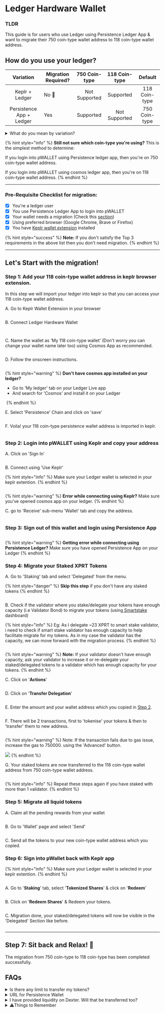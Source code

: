 # Ledger Hardware Wallet

### TLDR

This guide is for users who use Ledger using Persistence Ledger App & want to migrate their 750 coin-type wallet address to 118 coin-type wallet address.

## How do you use your ledger?

<table><thead><tr><th align="center">Variation</th><th>Migration Required?</th><th align="center">750 Coin-type</th><th data-hidden align="center">118 Coin-type</th><th data-hidden align="center">Default</th></tr></thead><tbody><tr><td align="center">Keplr + Ledger</td><td>No 🎉</td><td align="center">Not Supported</td><td align="center">Supported</td><td align="center">118 Coin-type</td></tr><tr><td align="center">Persistence App + Ledger</td><td>Yes</td><td align="center">Supported</td><td align="center">Not Supported</td><td align="center">750 Coin-type</td></tr></tbody></table>

<details>

<summary>What do you mean by variation? </summary>

1. **Keplr (With Cosmos Ledger App) + Ledger**

Keplr by default only support 118 coin-type address derivation path for all the addresses generated through keplr since the beginning. Hence if you have always used keplr for your persistence address then you **don't** need wallet migration.&#x20;

2. **pWallet (With Persistence Ledger App) + Ledger**

pWALLET (When connected with Persistence Ledger App) by default only support 750 coin-type address derivation path for all the addresses generated through pWALLET since the beginning. Hence if you have always used pWALLET (with Persistence Ledger App) for your persistence address then you need coin-type  wallet migration.\
**Note:** As pWALLET only supports 750 coin-type derivation path, so in this migration you'll have to add your ledger wallet in keplr. Steps are mentioned in the next steps.

</details>

{% hint style="info" %}
**Still not sure which coin-type you're using?** This is the simplest method to determine:

If you login into pWALLET using Persistence ledger app, then you're on 750 coin-type wallet address.&#x20;

If you login into pWALLET using cosmos ledger app, then you're on 118 coin-type wallet address.
{% endhint %}

***

### **Pre-Requisite Checklist for migration:**

* [x] You're a ledger user
* [x] You use Persistence Ledger App to login into pWALLET
* [x] Your wallet needs a migration (Check this [section](ledger-hardware-wallet.md#how-do-you-use-your-ledger))
* [x] Using preferred browser (Google Chrome, Brave or Firefox)
* [x] You have [Keplr wallet extension](https://www.keplr.app/) installed

{% hint style="success" %}
**Note:** If you don't satisfy the Top 3 requirements in the above list then you don't need migration.
{% endhint %}

***

## Let's Start with the migration!

### Step 1: Add your 118 coin-type wallet address in keplr browser extension. &#x20;

In this step we will import your ledger into keplr so that you can access your 118 coin-type wallet address.&#x20;

A. Go to Keplr Wallet Extension in your browser

<figure><img src="../.gitbook/assets/Screenshot 2023-11-25 at 2.50.45 PM.png" alt=""><figcaption></figcaption></figure>

B. Connect Ledger Hardware Wallet

<figure><img src="../.gitbook/assets/Screenshot 2023-11-25 at 2.52.41 PM.png" alt=""><figcaption></figcaption></figure>

<figure><img src="../.gitbook/assets/Screenshot 2023-11-25 at 2.55.17 PM.png" alt=""><figcaption></figcaption></figure>

C. Name the wallet as 'My 118 coin-type wallet' (Don't worry you can change your wallet name later too) using Cosmos App as recommended.&#x20;

<figure><img src="../.gitbook/assets/Screenshot 2023-11-25 at 3.00.46 PM.png" alt=""><figcaption></figcaption></figure>

D. Follow the onscreen instructions.

<figure><img src="../.gitbook/assets/Screenshot 2023-11-25 at 3.02.30 PM.png" alt=""><figcaption></figcaption></figure>

{% hint style="warning" %}
**Don't have cosmos app installed on your ledger?**&#x20;

* Go to 'My ledger' tab on your Ledger Live app
* And search for 'Cosmos' and install it on your Ledger



<img src="../.gitbook/assets/Screenshot 2023-11-25 at 3.09.01 PM.png" alt="" data-size="original">
{% endhint %}



E. Select 'Persistence' Chain and click on 'save'

<figure><img src="../.gitbook/assets/Screenshot 2023-11-25 at 3.11.25 PM.png" alt=""><figcaption></figcaption></figure>

F. Voila! your 118 coin-type persistence wallet address is imported in keplr.

<figure><img src="../.gitbook/assets/Screenshot 2023-11-25 at 3.12.56 PM.png" alt=""><figcaption></figcaption></figure>

### Step 2: Login into pWALLET using Keplr and copy your address



A. Click on 'Sign In'

<figure><img src="../.gitbook/assets/Screenshot 2023-11-25 at 3.23.58 PM.png" alt=""><figcaption></figcaption></figure>

B. Connect using 'Use Keplr'

{% hint style="info" %}
Make sure your Ledger wallet is selected in your keplr extention.&#x20;
{% endhint %}

<figure><img src="../.gitbook/assets/Screenshot 2023-11-25 at 3.31.24 PM.png" alt=""><figcaption></figcaption></figure>

{% hint style="warning" %}
**Error while connecting using Keplr?** Make sure you've opened cosmos app on your ledger.&#x20;
{% endhint %}

C. go to 'Receive' sub-menu 'Wallet' tab and copy the address.&#x20;

<figure><img src="../.gitbook/assets/Screenshot 2023-11-25 at 3.36.21 PM.png" alt=""><figcaption></figcaption></figure>

### Step 3: Sign out of this wallet and login using Persistence App

<figure><img src="../.gitbook/assets/Screenshot 2023-11-25 at 3.45.02 PM.png" alt=""><figcaption></figcaption></figure>

{% hint style="warning" %}
**Getting error while connecting using Persistence Ledger?** Make sure you have opened Persistence App on your Ledger
{% endhint %}

### Step 4: Migrate your Staked XPRT Tokens

A. Go to 'Staking' tab and select 'Delegated' from the menu.

{% hint style="danger" %}
**Skip this step** if you don't have any staked tokens
{% endhint %}

<figure><img src="../.gitbook/assets/Screenshot 2023-11-02 at 12.48.26 AM.png" alt=""><figcaption></figcaption></figure>

B. Check if the validator where you stake/delegate your tokens have enough capacity (i.e Validator Bond) to migrate your tokens (using[ Smartstake](https://analytics.smartstake.io/persistence/valbonds) dashboard)

{% hint style="info" %}
Eg: As I delegate \~23 XPRT to smart stake validator, i need to check if smart stake validator has enough capacity to help facilitate migrate for my tokens. As in my case the validator has the capacity, we can move forward with the migration process.
{% endhint %}

<figure><img src="../.gitbook/assets/Screenshot 2023-10-23 at 11.21.56 AM.png" alt=""><figcaption></figcaption></figure>

{% hint style="warning" %}
**Note:** If your validator doesn't have enough capacity, ask your validator to increase it or re-delegate your staked/delegated tokens to a validator which has enough capacity for your tokens.
{% endhint %}

C. Click on '**Actions**'

<figure><img src="../.gitbook/assets/Screenshot 2023-10-23 at 11.30.27 AM (1).png" alt=""><figcaption></figcaption></figure>

D. Click on '**Transfer Delegation**'

<figure><img src="../.gitbook/assets/Screenshot 2023-10-23 at 11.32.19 AM.png" alt=""><figcaption></figcaption></figure>

E. Enter the amount and your wallet address which you copied in [Step 2](ledger-hardware-wallet.md#lets-start-with-the-migration).

<figure><img src="../.gitbook/assets/Screenshot 2023-10-23 at 11.34.15 AM.png" alt=""><figcaption></figcaption></figure>

F. There will be 2 transactions, first to 'tokenise' your tokens & then to 'transfer' them to new address.&#x20;

<figure><img src="../.gitbook/assets/Screenshot 2023-10-23 at 11.40.57 AM.png" alt=""><figcaption></figcaption></figure>

{% hint style="warning" %}
Note: If the transaction fails due to gas issue, increase the gas to 750000. using the 'Advanced' button.

&#x20;![](<../.gitbook/assets/Screenshot 2023-11-02 at 12.56.03 AM.png>)
{% endhint %}

G. Your staked tokens are now transferred to the 118 coin-type wallet address from 750 coin-type wallet address.&#x20;

<figure><img src="../.gitbook/assets/Screenshot 2023-10-23 at 11.41.47 AM.png" alt=""><figcaption></figcaption></figure>

{% hint style="info" %}
Repeat these steps again if you have staked with more than 1 validator.
{% endhint %}

### Step 5: Migrate all liquid tokens

A. Claim all the pending rewards from your wallet

<figure><img src="../.gitbook/assets/Screenshot 2023-11-02 at 1.01.42 AM.png" alt=""><figcaption></figcaption></figure>

B. Go to 'Wallet' page and select 'Send'&#x20;

<figure><img src="../.gitbook/assets/Screenshot 2023-11-02 at 12.59.03 AM.png" alt=""><figcaption></figcaption></figure>

C. Send all the tokens to your new coin-type wallet address which you copied.

### Step 6: Sign into pWallet back with Keplr app

{% hint style="info" %}
Make sure your Ledger wallet is selected in your keplr extention.&#x20;
{% endhint %}

<figure><img src="../.gitbook/assets/Screenshot 2023-11-25 at 3.31.24 PM.png" alt=""><figcaption></figcaption></figure>

A. Go to '**Staking**' tab, select '**Tokenized Shares**' & click on '**Redeem**'

<figure><img src="../.gitbook/assets/Screenshot 2023-10-23 at 11.51.33 AM.png" alt=""><figcaption></figcaption></figure>

B. Click on '**Redeem Shares**' & Redeem your tokens.

<figure><img src="../.gitbook/assets/Screenshot 2023-10-23 at 11.53.59 AM.png" alt=""><figcaption></figcaption></figure>

C. Migration done, your staked/delegated tokens will now be visible in the 'Delegated' Section like before.&#x20;

<figure><img src="../.gitbook/assets/Screenshot 2023-10-23 at 11.59.20 AM.png" alt=""><figcaption></figcaption></figure>

***

## Step 7: Sit back and Relax! 🎉

The migration from 750 coin-type to 118 coin-type has been completed successfully.



## FAQs

<details>

<summary>Is there any limit to transfer my tokens?</summary>

No, there is no limit.&#x20;

</details>

<details>

<summary>URL for Persistence Wallet</summary>

This is the correct URL: https://wallet.persistence.one

</details>

<details>

<summary>I have provided liquidity on Dexter. Will that be transferred too?</summary>

No, this process does not transfer your liquidity. You need to first remove the bonded tokens on dexter, migrate using the above steps & then provide the liquidity again.

</details>

<details>

<summary>⚠️Things to Remember</summary>

1. No one from the persistence team will contact you to help you migrate your tokens.&#x20;
2. Never share your seed with anyone.&#x20;
3. Always make sure that you are using the correct and SSL enabled URL.
4. The only way to contact persistence team is by messaging on the verified [Peristence community chat on Telegram](https://t.me/PersistenceOneChat).&#x20;

</details>

